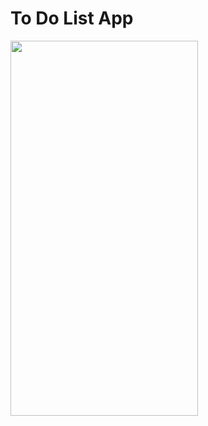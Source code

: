 # To Do List App
<img src="https://user-images.githubusercontent.com/65900114/170824149-f526aa4b-67d5-42d7-acb5-97f3295afa6f.jpg" width="300" height="600">

